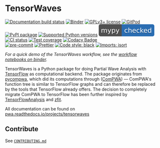 # TensorWaves

[![Documentation build status](https://readthedocs.org/projects/tensorwaves/badge/?version=latest)](https://pwa.readthedocs.io/projects/tensorwaves/en/latest/?badge=latest)
[![Binder](https://static.mybinder.org/badge_logo.svg)](https://mybinder.org/v2/gh/ComPWA/tensorwaves/master?filepath=examples%2Fworkflow)
[![GPLv3+ license](https://img.shields.io/badge/License-GPLv3+-blue.svg)](https://www.gnu.org/licenses/gpl-3.0-standalone.html)
[![GitPod](https://img.shields.io/badge/Gitpod-ready--to--code-blue?logo=gitpod)](https://gitpod.io/#https://github.com/ComPWA/expertsystem)
<br>
[![PyPI package](https://badge.fury.io/py/tensorwaves.svg)](https://pypi.org/project/tensorwaves)
[![Supported Python versions](https://img.shields.io/pypi/pyversions/tensorwaves)](https://pypi.org/project/tensorwaves)
[![Checked with mypy](./docs/mypy_badge.svg)](http://mypy-lang.org) <br>
[![CI status](https://github.com/ComPWA/tensorwaves/workflows/CI/badge.svg)](https://github.com/ComPWA/tensorwaves/actions?query=branch%3Amaster+workflow%3ACI)
[![Test coverage](https://codecov.io/gh/ComPWA/tensorwaves/branch/master/graph/badge.svg)](https://codecov.io/gh/ComPWA/tensorwaves)
[![Codacy Badge](https://api.codacy.com/project/badge/Grade/db8f89e5588041d8a995968262c224ef)](https://www.codacy.com/gh/ComPWA/tensorwaves)
<br>
[![pre-commit](https://img.shields.io/badge/pre--commit-enabled-brightgreen?logo=pre-commit&logoColor=white)](https://github.com/pre-commit/pre-commit)
[![Prettier](https://camo.githubusercontent.com/687a8ae8d15f9409617d2cc5a30292a884f6813a/68747470733a2f2f696d672e736869656c64732e696f2f62616467652f636f64655f7374796c652d70726574746965722d6666363962342e7376673f7374796c653d666c61742d737175617265)](https://prettier.io/)
[![Code style: black](https://img.shields.io/badge/code%20style-black-000000.svg)](https://github.com/psf/black)
[![Imports: isort](https://img.shields.io/badge/%20imports-isort-%231674b1?style=flat&labelColor=ef8336)](https://pycqa.github.io/isort)

_For a quick demo of the TensorWaves workflow, see the
[workflow notebooks on binder](https://mybinder.org/v2/gh/ComPWA/tensorwaves/master?filepath=examples%2Fworkflow)._

TensorWaves is a Python package for doing Partial Wave Analysis with
[TensorFlow](https://www.tensorflow.org/) as computational backend. The package
originates from [pycompwa](https://compwa.github.io/), which did its
computations through ([ComPWA](https://github.com/ComPWA/ComPWA)) ― ComPWA's
function tree is similar to TensorFlow graphs and can therefore be replaced by
the tools that TensorFlow already offers. The decision to completely migrate
ComPWA to TensorFlow has been further inspired by
[TensorFlowAnalysis](https://gitlab.cern.ch/poluekt/TensorFlowAnalysis) and
[zfit](https://github.com/zfit/zfit/).

All documentation can be found on
[pwa.readthedocs.io/projects/tensorwaves](https://pwa.readthedocs.io/projects/tensorwaves/)

## Contribute

See [`CONTRIBUTING.md`](./CONTRIBUTING.md)
